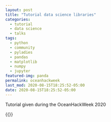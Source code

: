 ```yaml
---
layout: post
title: "Tutorial data science libraries"
categories:
  - tutorial
  - data science
  - talks
tags:
  - python
  - community 
  - pyladies
  - pandas
  - matplotlib
  - numpy
  - jupyter
featured-img: panda
permalink: oceanhackweek
last_mod: 2020-08-15T18:25:52-05:00
date: 2020-08-15T18:25:52-05:00
---
```


Tutorial given during the OceanHackWeek 2020
<!--more-->

{{<youtube CTUAgpvfze0>}}